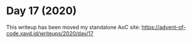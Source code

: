 # Day 17 (2020)

This writeup has been moved my standalone AoC site: https://advent-of-code.xavd.id/writeups/2020/day/17

